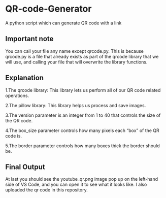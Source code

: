 # QR-code-Generator
A python script which can generate QR code with a link

## Important note
You can call your file any name except qrcode.py. This is because qrcode.py is a file that already exists as part of the qrcode library that we will use, and calling your file that will overwrite the library functions.

## Explanation
1.The qrcode library: This library lets us perform all of our QR code related operations.

2.The pillow library: This library helps us process and save images.

3.The version parameter is an integer from 1 to 40 that controls the size of the QR code.

4.The box_size parameter controls how many pixels each “box” of the QR code is.

5.The border parameter controls how many boxes thick the border should be.

## Final Output
At last you should see the youtube_qr.png image pop up on the left-hand side of VS Code, and you can open it to see what it looks like. I also uploaded the qr code in this repository.
